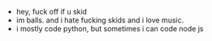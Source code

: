 - hey, fuck off if u skid
- im balls. and i hate fucking skids and i love music.
- i mostly code python, but sometimes i can code node js

